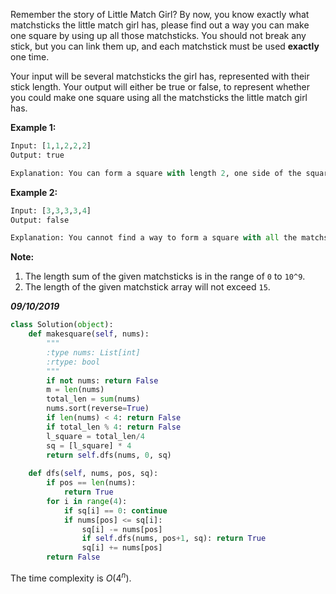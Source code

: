 Remember the story of Little Match Girl? By now, you know exactly what matchsticks the little match girl has, please find out a way you can make one square by using up all those matchsticks. You should not break any stick, but you can link them up, and each matchstick must be used **exactly** one time.

Your input will be several matchsticks the girl has, represented with their stick length. Your output will either be true or false, to represent whether you could make one square using all the matchsticks the little match girl has.

**Example 1:**

```python
Input: [1,1,2,2,2]
Output: true

Explanation: You can form a square with length 2, one side of the square came two sticks with length 1.
```



**Example 2:**

```python
Input: [3,3,3,3,4]
Output: false

Explanation: You cannot find a way to form a square with all the matchsticks.
```



**Note:**

1. The length sum of the given matchsticks is in the range of `0` to `10^9`.
2. The length of the given matchstick array will not exceed `15`.

***09/10/2019***

```python
class Solution(object):
    def makesquare(self, nums):
        """
        :type nums: List[int]
        :rtype: bool
        """
        if not nums: return False
        m = len(nums)
        total_len = sum(nums)
        nums.sort(reverse=True)
        if len(nums) < 4: return False
        if total_len % 4: return False
        l_square = total_len/4
        sq = [l_square] * 4
        return self.dfs(nums, 0, sq)
    
    def dfs(self, nums, pos, sq):
        if pos == len(nums):
            return True        
        for i in range(4):
            if sq[i] == 0: continue
            if nums[pos] <= sq[i]:
                sq[i] -= nums[pos]
                if self.dfs(nums, pos+1, sq): return True
                sq[i] += nums[pos]
        return False
```

The time complexity is $O(4^n)$.
